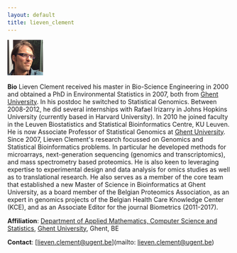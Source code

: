 ```yaml
---
layout: default
title: lieven_clement
---
```

<img src="./figs/Lieven_Clement.png" width="80">

**Bio** Lieven Clement received his master in Bio-Science Engineering in 2000 and obtained a PhD in Environmental Statistics in 2007, both from [Ghent University](https://www.ugent.be). In his postdoc he switched to Statistical Genomics. Between 2008-2012, he did several internships with Rafael Irizarry in Johns Hopkins University (currently based in Harvard University). In 2010 he joined faculty in the Leuven Biostatistics and Statistical Bioinformatics Centre, KU Leuven. He is now Associate Professor of Statistical Genomics at [Ghent University](htpps://www.ugent.be). Since 2007, Lieven Clement's research focussed on Genomics and Statistical Bioinformatics problems. In particular he developed methods for microarrays, next-generation sequencing (genomics and transcriptomics), and mass spectrometry based proteomics. He is also keen to leveraging expertise to experimental design and data analysis for omics studies as well as to translational research. He also serves as a member of the core team that established a new Master of Science in Bioinformatics at Ghent University, as a board member of the Belgian Proteomics Association, as an expert in genomics projects of the Belgian Health Care Knowledge Center (KCE), and as an Associate Editor for the journal Biometrics (2011-2017).


**Affiliation**: [Department of Applied Mathematics, Computer Science and Statistics](https://www.ugent.be/we/twist/), [Ghent University](htpps://www.ugent.be), Ghent, BE

**Contact**: [lieven.clement@ugent.be](mailto: lieven.clement@ugent.be)
